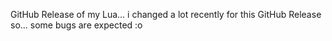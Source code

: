 GitHub Release of my Lua... i changed a lot recently for this GitHub Release so... some bugs are expected :o
